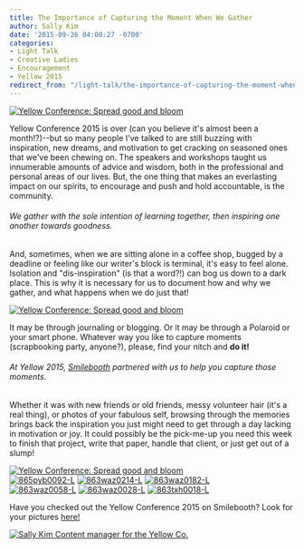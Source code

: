 ```yaml
---
title: The Importance of Capturing the Moment When We Gather
author: Sally Kim
date: '2015-09-26 04:00:27 -0700'
categories:
- Light Talk
- Creative Ladies
- Encouragement
- Yellow 2015
redirect_from: "/light-talk/the-importance-of-capturing-the-moment-when-we-gather/"
---
```


[![Yellow Conference: Spread good and bloom](http://yellowconference.com/wp-content/uploads/2015/09/863waz0264-L1.jpg)](http://yellowconference.com/wp-content/uploads/2015/09/863waz0264-L1.jpg)

Yellow Conference 2015 is over (can you believe it's almost been a month!?)--but so many people I've talked to are still buzzing with inspiration, new dreams, and motivation to get cracking on seasoned ones that we've been chewing on. The speakers and workshops taught us innumerable amounts of advice and wisdom, both in the professional and personal areas of our lives. But, the one thing that makes an everlasting impact on our spirits, to encourage and push and hold accountable, is the community.

###### We gather with the sole intention of learning together, then inspiring one another towards goodness.

And, sometimes, when we are sitting alone in a coffee shop, bugged by a deadline or feeling like our writer's block is terminal, it's easy to feel alone. Isolation and "dis-inspiration" (is that a word?!) can bog us down to a dark place. This is why it is necessary for us to document how and why we gather, and what happens when we do just that!

[![Yellow Conference: Spread good and bloom](http://yellowconference.com/wp-content/uploads/2015/09/Untitled-12.jpg)](http://yellowconference.com/wp-content/uploads/2015/09/Untitled-12.jpg)

It may be through journaling or blogging. Or it may be through a Polaroid or your smart phone. Whatever way you like to capture moments (scrapbooking party, anyone?), please, find your nitch and **do it!**

###### At Yellow 2015, [Smilebooth](http://smilebooth.com/#/blog/) partnered with us to help you capture those moments.

Whether it was with new friends or old friends, messy volunteer hair (it's a real thing), or photos of your fabulous self, browsing through the memories brings back the inspiration you just might need to get through a day lacking in motivation or joy. It could possibly be the pick-me-up you need this week to finish that project, write that paper, handle that client, or just get out of a slump!

[![Yellow Conference: Spread good and bloom](http://yellowconference.com/wp-content/uploads/2015/09/8665ag0154-L.jpg)](http://yellowconference.com/wp-content/uploads/2015/09/8665ag0154-L.jpg)[  
](http://yellowconference.com/wp-content/uploads/2015/09/8665ag0050-L.jpg)[![865pyb0092-L](http://yellowconference.com/wp-content/uploads/2015/09/865pyb0092-L.jpg)](http://yellowconference.com/wp-content/uploads/2015/09/865pyb0092-L.jpg) [![863waz0214-L](http://yellowconference.com/wp-content/uploads/2015/09/863waz0214-L.jpg)](http://yellowconference.com/wp-content/uploads/2015/09/863waz0214-L.jpg) [![863waz0182-L](http://yellowconference.com/wp-content/uploads/2015/09/863waz0182-L.jpg)](http://yellowconference.com/wp-content/uploads/2015/09/863waz0182-L.jpg)[  
](http://yellowconference.com/wp-content/uploads/2015/09/863waz0110-L.jpg)[![863waz0058-L](http://yellowconference.com/wp-content/uploads/2015/09/863waz0058-L1.jpg)](http://yellowconference.com/wp-content/uploads/2015/09/863waz0058-L1.jpg) [![863waz0028-L](http://yellowconference.com/wp-content/uploads/2015/09/863waz0028-L.jpg)](http://yellowconference.com/wp-content/uploads/2015/09/863waz0028-L.jpg) [![863txh0018-L](http://yellowconference.com/wp-content/uploads/2015/09/863txh0018-L.jpg)](http://yellowconference.com/wp-content/uploads/2015/09/863txh0018-L.jpg)

Have you checked out the Yellow Conference 2015 on Smilebooth? Look for your pictures [here!](https://smilebooth.smugmug.com/gallery/51643998_XzzfDJ/)

[![Sally Kim Content manager for the Yellow Co.](http://yellowconference.com/wp-content/uploads/2015/07/sallykim.jpg)](http://lettersfromamister.tumblr.com/)
